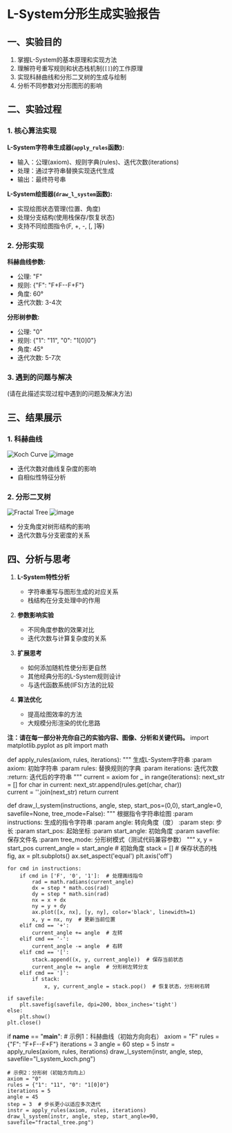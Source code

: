 # L-System分形生成实验报告

## 一、实验目的

1. 掌握L-System的基本原理和实现方法
2. 理解符号重写规则和状态栈机制(`[]`)的工作原理
3. 实现科赫曲线和分形二叉树的生成与绘制
4. 分析不同参数对分形图形的影响

## 二、实验过程

### 1. 核心算法实现

**L-System字符串生成器(`apply_rules`函数):**
- 输入：公理(axiom)、规则字典(rules)、迭代次数(iterations)
- 处理：通过字符串替换实现迭代生成
- 输出：最终符号串

**L-System绘图器(`draw_l_system`函数):**
- 实现绘图状态管理(位置、角度)
- 处理分支结构(使用栈保存/恢复状态)
- 支持不同绘图指令(F, +, -, [, ]等)

### 2. 分形实现

**科赫曲线参数:**
- 公理: "F"
- 规则: {"F": "F+F--F+F"}
- 角度: 60°
- 迭代次数: 3-4次

**分形树参数:**
- 公理: "0" 
- 规则: {"1": "11", "0": "1[0]0"}
- 角度: 45°
- 迭代次数: 5-7次

### 3. 遇到的问题与解决

(请在此描述实现过程中遇到的问题及解决方法)

## 三、结果展示

### 1. 科赫曲线
![Koch Curve](l_system_koch.png)
![image](https://github.com/user-attachments/assets/5752ef9f-c779-4ac8-9d81-fcf3915d5459)

- 迭代次数对曲线复杂度的影响
- 自相似性特征分析

### 2. 分形二叉树 
![Fractal Tree](fractal_tree.png)
![image](https://github.com/user-attachments/assets/0fdc4cb3-64f5-4567-847c-7d46353998f0)

- 分支角度对树形结构的影响
- 迭代次数与分支密度的关系

## 四、分析与思考

1. **L-System特性分析**
   - 字符串重写与图形生成的对应关系
   - 栈结构在分支处理中的作用

2. **参数影响实验**
   - 不同角度参数的效果对比
   - 迭代次数与计算复杂度的关系

3. **扩展思考**
   - 如何添加随机性使分形更自然
   - 其他经典分形的L-System规则设计
   - 与迭代函数系统(IFS)方法的比较

4. **算法优化**
   - 提高绘图效率的方法
   - 大规模分形渲染的优化思路

**注：请在每一部分补充你自己的实验内容、图像、分析和关键代码。**
import matplotlib.pyplot as plt
import math

def apply_rules(axiom, rules, iterations):
    """
    生成L-System字符串
    :param axiom: 初始字符串
    :param rules: 替换规则的字典
    :param iterations: 迭代次数
    :return: 迭代后的字符串
    """
    current = axiom
    for _ in range(iterations):
        next_str = []
        for char in current:
            next_str.append(rules.get(char, char))  
        current = ''.join(next_str)
    return current

def draw_l_system(instructions, angle, step, start_pos=(0,0), start_angle=0, savefile=None, tree_mode=False):
    """
    根据指令字符串绘图
    :param instructions: 生成的指令字符串
    :param angle: 转向角度（度）
    :param step: 步长
    :param start_pos: 起始坐标
    :param start_angle: 初始角度
    :param savefile: 保存文件名
    :param tree_mode: 分形树模式（测试代码兼容参数）
    """
    x, y = start_pos
    current_angle = start_angle  # 初始角度
    stack = []  # 保存状态的栈
    fig, ax = plt.subplots()
    ax.set_aspect('equal')
    plt.axis('off')

    for cmd in instructions:
        if cmd in ['F', '0', '1']:  # 处理画线指令
            rad = math.radians(current_angle)
            dx = step * math.cos(rad)
            dy = step * math.sin(rad)
            nx = x + dx
            ny = y + dy
            ax.plot([x, nx], [y, ny], color='black', linewidth=1)
            x, y = nx, ny  # 更新当前位置
        elif cmd == '+':
            current_angle += angle  # 左转
        elif cmd == '-':
            current_angle -= angle  # 右转
        elif cmd == '[':
            stack.append((x, y, current_angle))  # 保存当前状态
            current_angle += angle  # 分形树左转分支
        elif cmd == ']':
            if stack:
                x, y, current_angle = stack.pop()  # 恢复状态，分形树右转

    if savefile:
        plt.savefig(savefile, dpi=200, bbox_inches='tight')
    else:
        plt.show()
    plt.close()

if __name__ == "__main__":
    # 示例1：科赫曲线（初始方向向右）
    axiom = "F"
    rules = {"F": "F+F--F+F"}
    iterations = 3
    angle = 60
    step = 5
    instr = apply_rules(axiom, rules, iterations)
    draw_l_system(instr, angle, step, savefile="l_system_koch.png")

    # 示例2：分形树（初始方向向上）
    axiom = "0"
    rules = {"1": "11", "0": "1[0]0"}
    iterations = 5
    angle = 45
    step = 3  # 步长更小以适应多次迭代
    instr = apply_rules(axiom, rules, iterations)
    draw_l_system(instr, angle, step, start_angle=90, savefile="fractal_tree.png")
